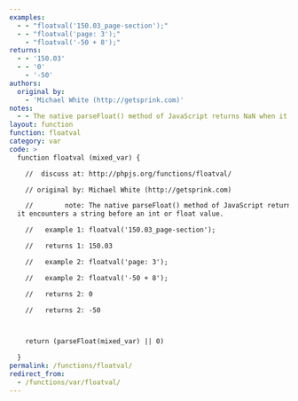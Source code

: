 ```yaml
---
examples:
  - - "floatval('150.03_page-section');"
  - - "floatval('page: 3');"
    - "floatval('-50 + 8');"
returns:
  - - '150.03'
  - - '0'
    - '-50'
authors:
  original by:
    - 'Michael White (http://getsprink.com)'
notes:
  - - The native parseFloat() method of JavaScript returns NaN when it encounters a string before an int or float value.
layout: function
function: floatval
category: var
code: >
  function floatval (mixed_var) {

    //  discuss at: http://phpjs.org/functions/floatval/

    // original by: Michael White (http://getsprink.com)

    //        note: The native parseFloat() method of JavaScript returns NaN when
  it encounters a string before an int or float value.

    //   example 1: floatval('150.03_page-section');

    //   returns 1: 150.03

    //   example 2: floatval('page: 3');

    //   example 2: floatval('-50 + 8');

    //   returns 2: 0

    //   returns 2: -50



    return (parseFloat(mixed_var) || 0)

  }
permalink: /functions/floatval/
redirect_from:
  - /functions/var/floatval/
---
```


<!-- WARNING! This file is auto generated by `npm run web:inject`, do not edit by hand -->
